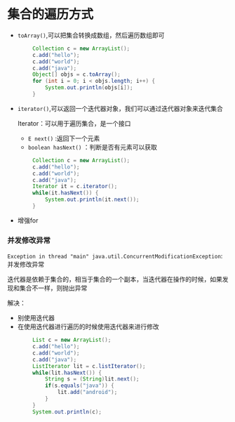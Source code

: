 # 集合的遍历方式

- `toArray()`,可以把集合转换成数组，然后遍历数组即可

```java
		Collection c = new ArrayList();
		c.add("hello");
		c.add("world");
		c.add("java");
		Object[] objs = c.toArray();
		for (int i = 0; i < objs.length; i++) {
			System.out.println(objs[i]);
		}
```

- `iterator()`,可以返回一个迭代器对象，我们可以通过迭代器对象来迭代集合

  Iterator：可以用于遍历集合，是一个接口

  - `E next()`  :返回下一个元素
  - `boolean hasNext()`  ：判断是否有元素可以获取

```java
		Collection c = new ArrayList();
		c.add("hello");
		c.add("world");
		c.add("java");
		Iterator it = c.iterator();
		while(it.hasNext()) {
			System.out.println(it.next());
		}
```

- 增强for

### 并发修改异常

`Exception in thread "main" java.util.ConcurrentModificationException`:并发修改异常

迭代器是依赖于集合的，相当于集合的一个副本，当迭代器在操作的时候，如果发现和集合不一样，则抛出异常

解决：

- 别使用迭代器
- 在使用迭代器进行遍历的时候使用迭代器来进行修改

```java
		List c = new ArrayList();
		c.add("hello");
		c.add("world");
		c.add("java");
		ListIterator lit = c.listIterator();
		while(lit.hasNext()) {
			String s = (String)lit.next();
			if(s.equals("java")) {
				lit.add("android");
			}
		}		
		System.out.println(c);
```

